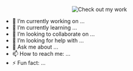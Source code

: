<div align="center">

![Check out my work](https://i.ibb.co/ggC7CMy/gissella-Montenegro.png)
</div>

<!--  <a href="https://imgbb.com/"><img src="https://i.ibb.co/ggC7CMy/gissella-Montenegro.png" alt="gissella-Montenegro" border="0" class="center"></a> -->


- 🔭 I’m currently working on ...
- 🌱 I’m currently learning ...
- 👯 I’m looking to collaborate on ...
- 🤔 I’m looking for help with ...
- 💬 Ask me about ...
- 📫 How to reach me: ...
- ⚡ Fun fact: ...
